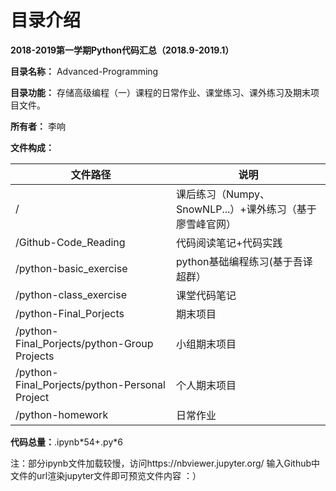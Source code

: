 # 目录介绍
<strong>2018-2019第一学期Python代码汇总（2018.9-2019.1）</strong>
<p><strong>目录名称：</strong> Advanced-Programming</p>
<p><strong>目录功能：</strong> 存储高级编程（一）课程的日常作业、课堂练习、课外练习及期末项目文件。</p>
<p><strong>所有者：</strong> 李响</p>
<p><strong>文件构成：</strong></p>
<table>
<thead>
<tr>
<th>文件路径</th>
<th>说明</th>
</tr>
</thead>
<tbody>
<tr>
<td>/</td>
<td>课后练习（Numpy、SnowNLP...）+课外练习（基于廖雪峰官网）</td>
</tr>
<tr>
<td>/Github-Code_Reading</td>
<td>代码阅读笔记+代码实践</td>
</tr>
<tr>
<td>/python-basic_exercise</td>
<td>python基础编程练习(基于吾译超群）</td>
</tr>
<tr>
<td>/python-class_exercise</td>
<td>课堂代码笔记</td>
</tr>
<tr>
<td>/python-Final_Porjects</td>
<td>期末项目</td>
</tr>
<tr>
<td>/python-Final_Porjects/python-Group Projects</td>
<td>小组期末项目</td>
</tr>
<tr>
<td>/python-Final_Porjects/python-Personal Project</td>
<td>个人期末项目</td>
</tr>
<tr>
<td>/python-homework</td>
<td>日常作业</td>
</tr>
</tbody>
</table>
<p><strong>代码总量：</strong>.ipynb*54+.py*6</p>
<p>注：部分ipynb文件加载较慢，访问https://nbviewer.jupyter.org/ 输入Github中文件的url渲染jupyter文件即可预览文件内容 ：）</p>
